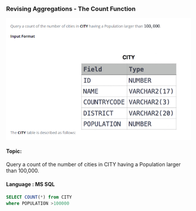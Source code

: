 ### Revising Aggregations - The Count Function

<img src="../PIc/31.png" alt="solution">


#### Topic:
Query a count of the number of cities in CITY having a Population larger than 100,000.





#### Language : MS SQL
```sql
SELECT COUNT(*) from CITY 
where POPULATION >100000
```
